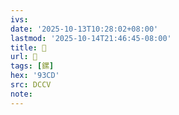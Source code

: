```yaml
---
ivs:
date: '2025-10-13T10:28:02+08:00'
lastmod: '2025-10-14T21:46:45-08:00'
title: 􂉋
url: 􂉋
tags: [鏍]
hex: '93CD'
src: DCCV
note:
---
```

